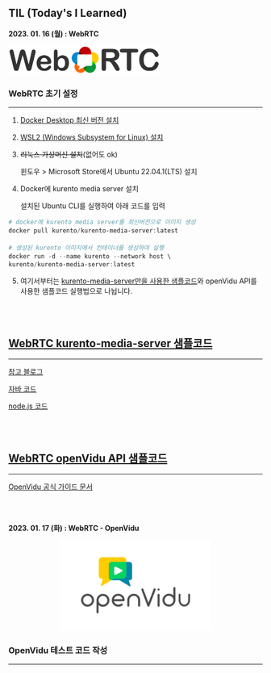 ## **TIL (Today's I Learned)**

**2023. 01. 16 (월) : WebRTC**
<br>

<img src="./resources/img/WebRTC_Logo.svg" style="width: 300px; margin: 0 auto;" alt="WebRTC_Logo" />

### **WebRTC 초기 설정**
---

1. [Docker Desktop 최신 버전 설치](https://www.docker.com/products/docker-desktop/)

2. [WSL2 (Windows Subsystem for Linux) 설치](https://learn.microsoft.com/ko-kr/windows/wsl/install-manual#step-4---download-the-linux-kernel-update-package)

3. ~~리눅스 가상머신 설치~~(없어도 ok)

    윈도우 > Microsoft Store에서 Ubuntu 22.04.1(LTS) 설치
    

4. Docker에 kurento media server 설치

    설치된 Ubuntu CLI를 실행하여 아래 코드를 입력

```powershell
# docker에 kurento media server를 최신버전으로 이미지 생성
docker pull kurento/kurento-media-server:latest

# 생성된 kurento 이미지에서 컨테이너를 생성하여 실행
docker run -d --name kurento --network host \
kurento/kurento-media-server:latest
```

5. 여기서부터는 <a href="kurento-media-server">kurento-media-server만을 사용한 샘플코드</a>와 openVidu API를 사용한 샘플코드 실행법으로 나뉩니다.

<br><br>

## [**WebRTC kurento-media-server 샘플코드**](#kurento-media-server)
---
[참고 블로그](https://gh402.tistory.com/44)

[자바 코드](https://doc-kurento.readthedocs.io/en/latest/tutorials/java/tutorial-one2many.html#)

[node.js 코드](https://doc-kurento.readthedocs.io/en/latest/tutorials/node/tutorial-one2many.html#for-the-impatient-running-this-example)

<br><br>

## [**WebRTC openVidu API 샘플코드**](#openVidu)
---
[OpenVidu 공식 가이드 문서](https://docs.openvidu.io/en/stable/tutorials/openvidu-library-react/)


<br><br>

**2023. 01. 17 (화) : WebRTC - OpenVidu**
<br>

<div style="text-align: center">
    <img src="./resources/img/openvidu_logo.png" style="width: 300px;" alt="WebRTC_Logo" />
</div>

### **OpenVidu 테스트 코드 작성**
---

